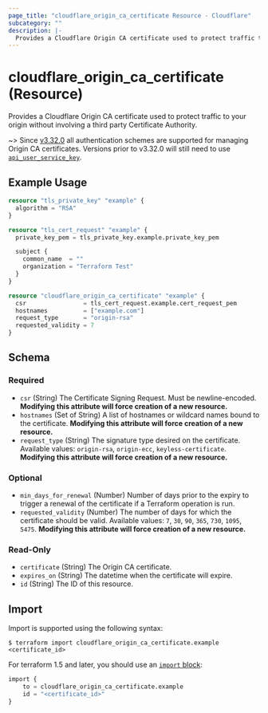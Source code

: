 ```yaml
---
page_title: "cloudflare_origin_ca_certificate Resource - Cloudflare"
subcategory: ""
description: |-
  Provides a Cloudflare Origin CA certificate used to protect traffic to your origin without involving a third party Certificate Authority.
---
```


# cloudflare_origin_ca_certificate (Resource)

Provides a Cloudflare Origin CA certificate used to protect traffic to your origin without involving a third party Certificate Authority.

~> Since [v3.32.0](https://github.com/cloudflare/terraform-provider-cloudflare/releases/tag/v3.32.0)
   all authentication schemes are supported for managing Origin CA certificates.
   Versions prior to v3.32.0 will still need to use [`api_user_service_key`](../index.html#api_user_service_key).

## Example Usage

```terraform
resource "tls_private_key" "example" {
  algorithm = "RSA"
}

resource "tls_cert_request" "example" {
  private_key_pem = tls_private_key.example.private_key_pem

  subject {
    common_name  = ""
    organization = "Terraform Test"
  }
}

resource "cloudflare_origin_ca_certificate" "example" {
  csr                = tls_cert_request.example.cert_request_pem
  hostnames          = ["example.com"]
  request_type       = "origin-rsa"
  requested_validity = 7
}
```
<!-- schema generated by tfplugindocs -->
## Schema

### Required

- `csr` (String) The Certificate Signing Request. Must be newline-encoded. **Modifying this attribute will force creation of a new resource.**
- `hostnames` (Set of String) A list of hostnames or wildcard names bound to the certificate. **Modifying this attribute will force creation of a new resource.**
- `request_type` (String) The signature type desired on the certificate. Available values: `origin-rsa`, `origin-ecc`, `keyless-certificate`. **Modifying this attribute will force creation of a new resource.**

### Optional

- `min_days_for_renewal` (Number) Number of days prior to the expiry to trigger a renewal of the certificate if a Terraform operation is run.
- `requested_validity` (Number) The number of days for which the certificate should be valid. Available values: `7`, `30`, `90`, `365`, `730`, `1095`, `5475`. **Modifying this attribute will force creation of a new resource.**

### Read-Only

- `certificate` (String) The Origin CA certificate.
- `expires_on` (String) The datetime when the certificate will expire.
- `id` (String) The ID of this resource.

## Import

Import is supported using the following syntax:

```shell
$ terraform import cloudflare_origin_ca_certificate.example <certificate_id>
```

For terraform 1.5 and later, you should use an [`import` block](https://developer.hashicorp.com/terraform/language/import):
```terraform
import {
    to = cloudflare_origin_ca_certificate.example
    id = "<certificate_id>"
}
```

